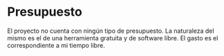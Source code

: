 # Presupuesto

El proyecto no cuenta con ningún tipo de presupuesto. La naturaleza del mismo es el de una herramienta gratuita y de software libre. El gasto es el correspondiente a mi tiempo libre.

